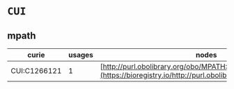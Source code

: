 # `CUI`

## mpath

| curie        |   usages | nodes                                                                                                       |
|--------------|----------|-------------------------------------------------------------------------------------------------------------|
| CUI:C1266121 |        1 | [http://purl.obolibrary.org/obo/MPATH:824](https://bioregistry.io/http://purl.obolibrary.org/obo/MPATH:824) |

